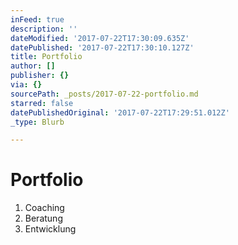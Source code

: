 ```yaml
---
inFeed: true
description: ''
dateModified: '2017-07-22T17:30:09.635Z'
datePublished: '2017-07-22T17:30:10.127Z'
title: Portfolio
author: []
publisher: {}
via: {}
sourcePath: _posts/2017-07-22-portfolio.md
starred: false
datePublishedOriginal: '2017-07-22T17:29:51.012Z'
_type: Blurb

---
```

# Portfolio

1. Coaching
2. Beratung
3. Entwicklung